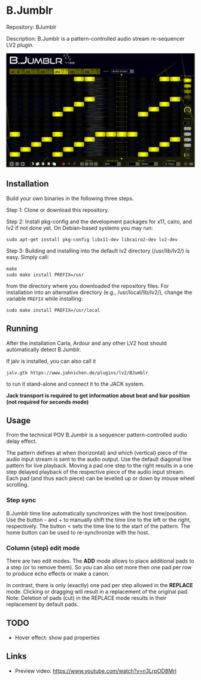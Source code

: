 # B.Jumblr
Repository: BJumblr

Description: B.Jumblr is a pattern-controlled audio stream re-sequencer LV2 plugin.

![screenshot](https://raw.githubusercontent.com/sjaehn/BJumblr/master/doc/screenshot.png "Screenshot from B.Jumblr")


## Installation

Build your own binaries in the following three steps.

Step 1: Clone or download this repository.

Step 2: Install pkg-config and the development packages for x11, cairo, and lv2 if not done yet. On
Debian-based systems you may run:
```
sudo apt-get install pkg-config libx11-dev libcairo2-dev lv2-dev
```

Step 3: Building and installing into the default lv2 directory (/usr/lib/lv2/) is easy. Simply call:
```
make
sudo make install PREFIX=/usr
```
from the directory where you downloaded the repository files. For installation into an
alternative directory (e.g., /usr/local/lib/lv2/), change the variable `PREFIX` while installing:

```
sudo make install PREFIX=/usr/local
```

## Running

After the installation Carla, Ardour and any other LV2 host should automatically detect B.Jumblr.

If jalv is installed, you can also call it
```
jalv.gtk https://www.jahnichen.de/plugins/lv2/BJumblr
```
to run it stand-alone and connect it to the JACK system.

**Jack transport is required to get information about beat and bar position (not required for seconds mode)**


## Usage

From the technical POV B.Jumblr is a sequencer pattern-controlled audio delay effect.

The pattern defines at when (horizontal) and which (vertical) piece of the audio input stream is
sent to the audio output. Use the default diagonal line pattern for live playback. Moving a pad
one step to the right results in a one step delayed playback of the respective piece of the audio
input stream. Each pad (and thus each piece) can be levelled up or down by mouse wheel scrolling.

### Step sync

B.Jumblr time line automatically synchronizes with the host time/position. Use the button - and +
to manually shift the time line to the left or the right, respectively. The button < sets the time
line to the start of the pattern. The home button can be used to re-synchronize with the host.

### Column (step) edit mode

There are two edit modes. The **ADD** mode allows to place additional pads to a step (or to remove
them). So you can also set more then one pad per row to produce echo effects or make a canon.

In contrast, there is only (exactly) one pad per step allowed in the **REPLACE** mode. Clicking or
dragging will result in a replacement of the original pad. Note: Deletion of pads (cut) in the
REPLACE mode results in their replacement by default pads.


## TODO

* Hover effect: show pad properties

## Links
* Preview video: https://www.youtube.com/watch?v=n3LrpOD8MrI
